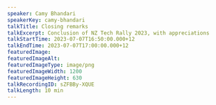 ```yaml
---
speaker: Camy Bhandari
speakerKey: camy-bhandari
talkTitle: Closing remarks
talkExcerpt: Conclusion of NZ Tech Rally 2023, with appreciations
talkStartTime: 2023-07-07T16:50:00.000+12
talkEndTime: 2023-07-07T17:00:00.000+12
featuredImage:
featuredImageAlt:
featuredImageType: image/png
featuredImageWidth: 1200
featuredImageHeight: 630
talkRecordingID: sZFBBy-XQUE
talkLength: 10 min
---
```

